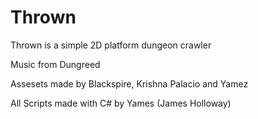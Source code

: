# Thrown
Thrown is a simple 2D platform dungeon crawler

Music from Dungreed

Assesets made by Blackspire, Krishna Palacio and Yamez

All Scripts made with C# by Yames (James Holloway)
